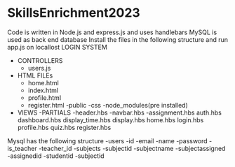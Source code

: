 # SkillsEnrichment2023
Code is written in Node.js and express.js and uses handlebars
MySQL is used as back end database
Install the files in the following structure and run app.js on locallost
LOGIN SYSTEM
  - CONTROLLERS
    - users.js
  - HTML FILEs
    - home.html
    - index.html
    - profile.html
    - register.html
  -public
    -css
   -node_modules(pre installed)
  - VIEWS
    -PARTIALS
    -header.hbs
    -navbar.hbs
   -assignment.hbs
   auth.hbs
   dashboard.hbs
   display_time.hbs
   display.hbs
   home.hbs
   login.hbs
   profile.hbs
   quiz.hbs
   register.hbs
   
   
  Mysql has the following structure
  -users
    -id
    -email
    -name
    -password
    -is_teacher
    -teacher_id
   -subjects
    -subjectid
    -subjectname
   -subjectassigned
    -assignedid
    -studentid
    -subjectid
